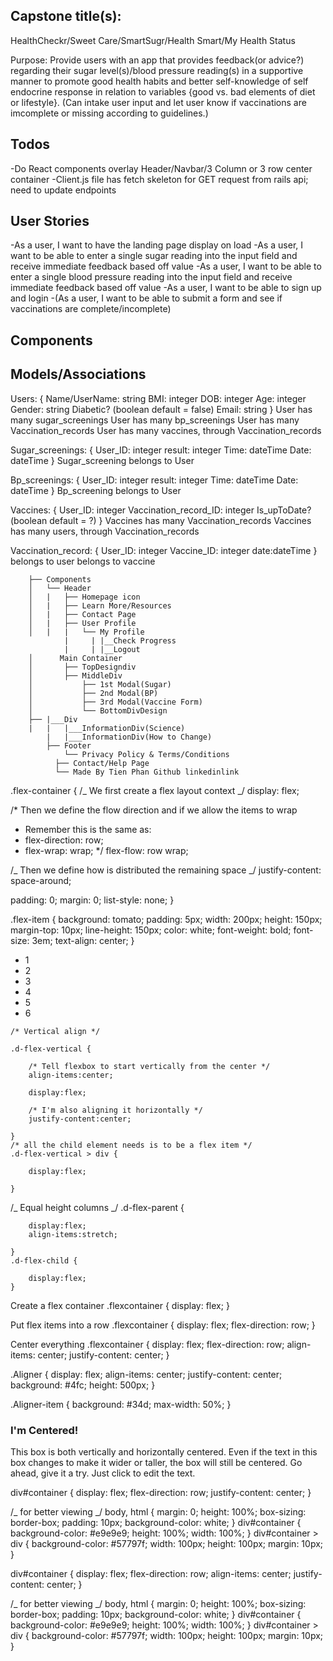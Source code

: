 ## Capstone title(s):

HealthCheckr/Sweet Care/SmartSugr/Health Smart/My Health Status

Purpose: Provide users with an app that provides feedback(or advice?) regarding their sugar level(s)/blood pressure reading(s) in a supportive manner to promote good health habits and better self-knowledge of self endocrine response in relation to variables {good vs. bad elements of diet or lifestyle}. (Can intake user input and let user know if vaccinations are imcomplete or missing according to guidelines.)

## Todos

-Do React components overlay Header/Navbar/3 Column or 3 row center container
-Client.js file has fetch skeleton for GET request from rails api; need to update endpoints

## User Stories

-As a user, I want to have the landing page display on load
-As a user, I want to be able to enter a single sugar reading into the input field and receive immediate feedback based off value
-As a user, I want to be able to enter a single blood pressure reading into the input field and receive immediate feedback based off value
-As a user, I want to be able to sign up and login
-(As a user, I want to be able to submit a form and see if vaccinations are complete/incomplete)

## Components

## Models/Associations

Users: {
Name/UserName: string
BMI: integer
DOB: integer
Age: integer
Gender: string
Diabetic? (boolean default = false)
Email: string
}
User has many sugar_screenings
User has many bp_screenings
User has many Vaccination_records
User has many vaccines, through Vaccination_records

Sugar_screenings: {
User_ID: integer
result: integer
Time: dateTime
Date: dateTime
}
Sugar_screening belongs to User

Bp_screenings: {
User_ID: integer
result: integer
Time: dateTime
Date: dateTime
}
Bp_screening belongs to User

Vaccines: {
User_ID: integer
Vaccination_record_ID: integer
Is_upToDate? (boolean default = ?)
}
Vaccines has many Vaccination_records
Vaccines has many users, through Vaccination_records

Vaccination_record: {
User_ID: integer
Vaccine_ID: integer
date:dateTime
}
belongs to user
belongs to vaccine

        ├── Components
        │   └── Header
        │   |   ├── Homepage icon
        │   |   ├── Learn More/Resources
        │   |   ├── Contact Page
        │   |   ├── User Profile
        │   |   |	└── My Profile
    	        |	  |	|__Check Progress
    	        |	  |	|__Logout
        │      Main Container
        │       ├── TopDesigndiv
        │       ├── MiddleDiv
        │       	├── 1st Modal(Sugar)
        │       	├── 2nd Modal(BP)
        │       	├── 3rd Modal(Vaccine Form)
        │       	└── BottomDivDesign
        ├── |___Div
    	|	|	|___InformationDiv(Science)
    		|	|___InformationDiv(How to Change)
            ├── Footer
            	└── Privacy Policy & Terms/Conditions
              ├── Contact/Help Page
              └── Made By Tien Phan Github linkedinlink

.flex-container {
/_ We first create a flex layout context _/
display: flex;

/\* Then we define the flow direction
and if we allow the items to wrap

- Remember this is the same as:
- flex-direction: row;
- flex-wrap: wrap;
  \*/
  flex-flow: row wrap;

/_ Then we define how is distributed the remaining space _/
justify-content: space-around;

padding: 0;
margin: 0;
list-style: none;
}

.flex-item {
background: tomato;
padding: 5px;
width: 200px;
height: 150px;
margin-top: 10px;
line-height: 150px;
color: white;
font-weight: bold;
font-size: 3em;
text-align: center;
}

<ul className="flex-container">
  <li className="flex-item">1</li>
  <li className="flex-item">2</li>
  <li className="flex-item">3</li>
  <li className="flex-item">4</li>
  <li className="flex-item">5</li>
  <li className="flex-item">6</li>
</ul>

    /* Vertical align */

    .d-flex-vertical {

    	/* Tell flexbox to start vertically from the center */
    	align-items:center;

    	display:flex;

    	/* I'm also aligning it horizontally */
    	justify-content:center;

    }
    /* all the child element needs is to be a flex item */
    .d-flex-vertical > div {

    	display:flex;

    }

/_ Equal height columns _/
.d-flex-parent {

    	display:flex;
    	align-items:stretch;

    }
    .d-flex-child {

    	display:flex;
    }

Create a flex container
.flexcontainer {
display: flex;
}

Put flex items into a row
.flexcontainer {
display: flex;
flex-direction: row;
}

Center everything
.flexcontainer {
display: flex;
flex-direction: row;
align-items: center;
justify-content: center;
}

.Aligner {
display: flex;
align-items: center;
justify-content: center;
background: #4fc;
height: 500px;
}

.Aligner-item {
background: #34d;
max-width: 50%;
}

<div className="Aligner">
   <div className="Aligner-item Aligner-item--fixed">
     <div className="Demo">
       <h3>I'm Centered!</h3>
       <p contenteditable="true">This box is both vertically and horizontally centered. Even if the text in this box changes to make it wider or taller, the box will still be centered. Go ahead, give it a try. Just click to edit the text.</p
     </div>
  </div>
</div>

div#container {
display: flex;
flex-direction: row;
justify-content: center;
}

/_ for better viewing _/
body, html {
margin: 0;
height: 100%;
box-sizing: border-box;
padding: 10px;
background-color: white;
}
div#container {
background-color: #e9e9e9;
height: 100%;
width: 100%;
}
div#container > div {
background-color: #57797f;
width: 100px;
height: 100px;
margin: 10px;
}

<div id="container">
  <div></div>
  <div></div>
  <div></div>
</div>

div#container {
display: flex;
flex-direction: row;
align-items: center;
justify-content: center;
}

/_ for better viewing _/
body, html {
margin: 0;
height: 100%;
box-sizing: border-box;
padding: 10px;
background-color: white;
}
div#container {
background-color: #e9e9e9;
height: 100%;
width: 100%;
}
div#container > div {
background-color: #57797f;
width: 100px;
height: 100px;
margin: 10px;
}

<div id="container">
  <div></div>
  <div></div>
  <div></div>
</div>

